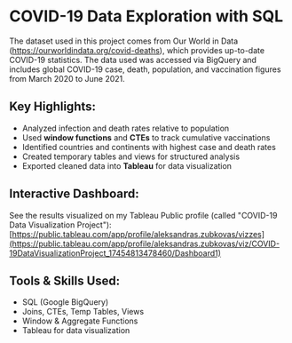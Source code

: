 # COVID-19 Data Exploration with SQL

The dataset used in this project comes from Our World in Data (https://ourworldindata.org/covid-deaths), which provides up-to-date COVID-19 statistics. The data used was accessed via BigQuery and includes global COVID-19 case, death, population, and vaccination figures from March 2020 to June 2021.

## Key Highlights:
- Analyzed infection and death rates relative to population
- Used **window functions** and **CTEs** to track cumulative vaccinations
- Identified countries and continents with highest case and death rates
- Created temporary tables and views for structured analysis
- Exported cleaned data into **Tableau** for data visualization

## Interactive Dashboard:
See the results visualized on my Tableau Public profile (called "COVID-19 Data Visualization Project"):  
[https://public.tableau.com/app/profile/aleksandras.zubkovas/vizzes](https://public.tableau.com/app/profile/aleksandras.zubkovas/viz/COVID-19DataVisualizationProject_17454813478460/Dashboard1)

## Tools & Skills Used:
- SQL (Google BigQuery)
- Joins, CTEs, Temp Tables, Views
- Window & Aggregate Functions
- Tableau for data visualization
